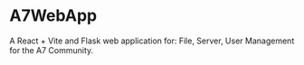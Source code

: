 # A7WebApp
A React + Vite and Flask web application for: File, Server, User Management for the A7 Community.

